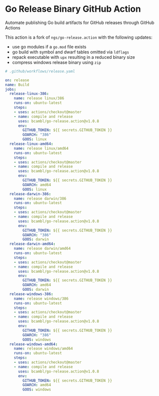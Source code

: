 # Go Release Binary GitHub Action

Automate publishing Go build artifacts for GitHub releases through GitHub Actions

This action is a fork of `ngs/go-release.action` with the following updates:  

- use go modules if a `go.mod` file exists
- go build with symbol and dwarf tables omitted via `ldflags`
- repack executable with `upx` resulting in a reduced binary size
- compress windows release binary using `zip`

```yaml
# .github/workflows/release.yaml

on: release
name: Build
jobs:
  release-linux-386:
    name: release linux/386
    runs-on: ubuntu-latest
    steps:
    - uses: actions/checkout@master
    - name: compile and release
      uses: bcambl/go-release.action@v1.0.8
      env:
        GITHUB_TOKEN: ${{ secrets.GITHUB_TOKEN }}
        GOARCH: "386"
        GOOS: linux
  release-linux-amd64:
    name: release linux/amd64
    runs-on: ubuntu-latest
    steps:
    - uses: actions/checkout@master
    - name: compile and release
      uses: bcambl/go-release.action@v1.0.8
      env:
        GITHUB_TOKEN: ${{ secrets.GITHUB_TOKEN }}
        GOARCH: amd64
        GOOS: linux
  release-darwin-386:
    name: release darwin/386
    runs-on: ubuntu-latest
    steps:
    - uses: actions/checkout@master
    - name: compile and release
      uses: bcambl/go-release.action@v1.0.8
      env:
        GITHUB_TOKEN: ${{ secrets.GITHUB_TOKEN }}
        GOARCH: "386"
        GOOS: darwin
  release-darwin-amd64:
    name: release darwin/amd64
    runs-on: ubuntu-latest
    steps:
    - uses: actions/checkout@master
    - name: compile and release
      uses: bcambl/go-release.action@v1.0.8
      env:
        GITHUB_TOKEN: ${{ secrets.GITHUB_TOKEN }}
        GOARCH: amd64
        GOOS: darwin
  release-windows-386:
    name: release windows/386
    runs-on: ubuntu-latest
    steps:
    - uses: actions/checkout@master
    - name: compile and release
      uses: bcambl/go-release.action@v1.0.8
      env:
        GITHUB_TOKEN: ${{ secrets.GITHUB_TOKEN }}
        GOARCH: "386"
        GOOS: windows
  release-windows-amd64:
    name: release windows/amd64
    runs-on: ubuntu-latest
    steps:
    - uses: actions/checkout@master
    - name: compile and release
      uses: bcambl/go-release.action@v1.0.8
      env:
        GITHUB_TOKEN: ${{ secrets.GITHUB_TOKEN }}
        GOARCH: amd64
        GOOS: windows
```

